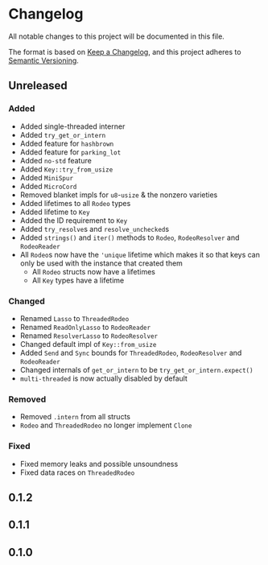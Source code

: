 # Changelog

All notable changes to this project will be documented in this file.

The format is based on [Keep a Changelog](https://keepachangelog.com/en/1.0.0/),
and this project adheres to [Semantic Versioning](https://semver.org/spec/v2.0.0.html).

## Unreleased

### Added

- Added single-threaded interner
- Added `try_get_or_intern`
- Added feature for `hashbrown`
- Added feature for `parking_lot`
- Added `no-std` feature
- Added `Key::try_from_usize`
- Added `MiniSpur`
- Added `MicroCord`
- Removed blanket impls for `u8`-`usize` & the nonzero  varieties
- Added lifetimes to all `Rodeo` types
- Added lifetime to `Key`
- Added the ID requirement to `Key`
- Added `try_resolve`s and `resolve_unchecked`s
- Added `strings()` and `iter()` methods to `Rodeo`, `RodeoResolver` and `RodeoReader`
- All `Rodeo`s now have the `'unique` lifetime which makes it so that keys can only be used with the instance that created them
  - All `Rodeo` structs now have a lifetimes
  - All `Key` types have a lifetime

### Changed

- Renamed `Lasso` to `ThreadedRodeo`
- Renamed `ReadOnlyLasso` to `RodeoReader`
- Renamed `ResolverLasso` to `RodeoResolver`
- Changed default impl of `Key::from_usize`
- Added `Send` and `Sync` bounds for `ThreadedRodeo`, `RodeoResolver` and `RodeoReader`
- Changed internals of `get_or_intern` to be `try_get_or_intern.expect()`
- `multi-threaded` is now actually disabled by default

### Removed

- Removed `.intern` from all structs
- `Rodeo` and `ThreadedRodeo` no longer implement `Clone`

### Fixed

- Fixed memory leaks and possible unsoundness
- Fixed data races on `ThreadedRodeo`

## 0.1.2
## 0.1.1
## 0.1.0
